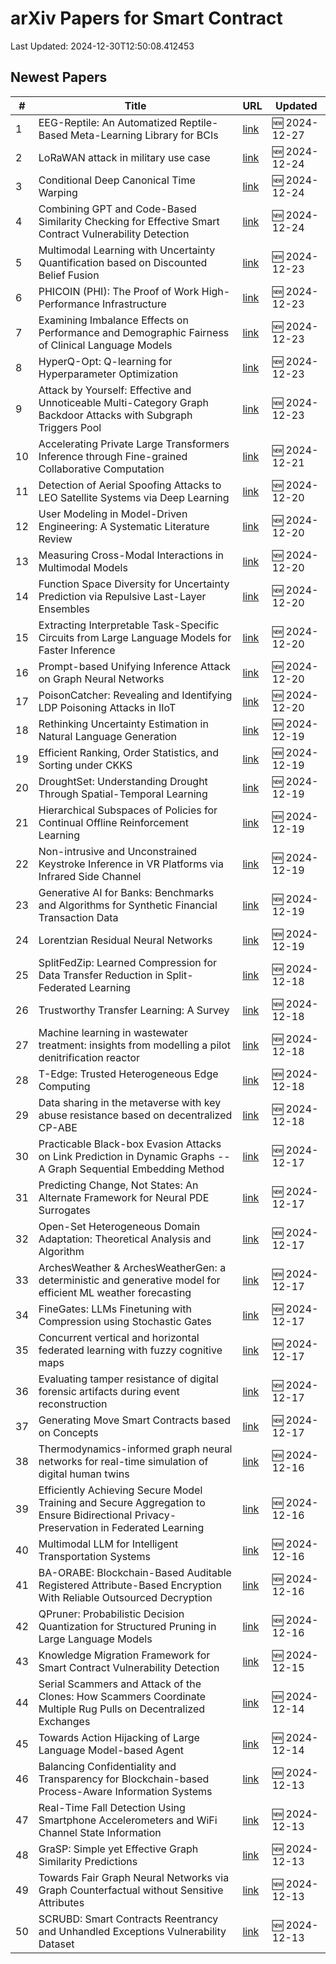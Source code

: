 # arXiv Papers for Smart Contract

Last Updated: 2024-12-30T12:50:08.412453

## Newest Papers

|\#|Title|URL|Updated|
|---|---|---|---|
|1|EEG-Reptile: An Automatized Reptile-Based Meta-Learning Library for BCIs|[link](http://arxiv.org/abs/2412.19725v1)|🆕 2024-12-27|
|2|LoRaWAN attack in military use case|[link](http://arxiv.org/abs/2412.18447v1)|🆕 2024-12-24|
|3|Conditional Deep Canonical Time Warping|[link](http://arxiv.org/abs/2412.18234v1)|🆕 2024-12-24|
|4|Combining GPT and Code-Based Similarity Checking for Effective Smart Contract Vulnerability Detection|[link](http://arxiv.org/abs/2412.18225v1)|🆕 2024-12-24|
|5|Multimodal Learning with Uncertainty Quantification based on Discounted Belief Fusion|[link](http://arxiv.org/abs/2412.18024v1)|🆕 2024-12-23|
|6|PHICOIN (PHI): The Proof of Work High-Performance Infrastructure|[link](http://arxiv.org/abs/2412.17979v1)|🆕 2024-12-23|
|7|Examining Imbalance Effects on Performance and Demographic Fairness of Clinical Language Models|[link](http://arxiv.org/abs/2412.17803v1)|🆕 2024-12-23|
|8|HyperQ-Opt: Q-learning for Hyperparameter Optimization|[link](http://arxiv.org/abs/2412.17765v1)|🆕 2024-12-23|
|9|Attack by Yourself: Effective and Unnoticeable Multi-Category Graph Backdoor Attacks with Subgraph Triggers Pool|[link](http://arxiv.org/abs/2412.17213v1)|🆕 2024-12-23|
|10|Accelerating Private Large Transformers Inference through Fine-grained Collaborative Computation|[link](http://arxiv.org/abs/2412.16537v1)|🆕 2024-12-21|
|11|Detection of Aerial Spoofing Attacks to LEO Satellite Systems via Deep Learning|[link](http://arxiv.org/abs/2412.16008v1)|🆕 2024-12-20|
|12|User Modeling in Model-Driven Engineering: A Systematic Literature Review|[link](http://arxiv.org/abs/2412.15871v1)|🆕 2024-12-20|
|13|Measuring Cross-Modal Interactions in Multimodal Models|[link](http://arxiv.org/abs/2412.15828v1)|🆕 2024-12-20|
|14|Function Space Diversity for Uncertainty Prediction via Repulsive Last-Layer Ensembles|[link](http://arxiv.org/abs/2412.15758v1)|🆕 2024-12-20|
|15|Extracting Interpretable Task-Specific Circuits from Large Language Models for Faster Inference|[link](http://arxiv.org/abs/2412.15750v1)|🆕 2024-12-20|
|16|Prompt-based Unifying Inference Attack on Graph Neural Networks|[link](http://arxiv.org/abs/2412.15735v1)|🆕 2024-12-20|
|17|PoisonCatcher: Revealing and Identifying LDP Poisoning Attacks in IIoT|[link](http://arxiv.org/abs/2412.15704v1)|🆕 2024-12-20|
|18|Rethinking Uncertainty Estimation in Natural Language Generation|[link](http://arxiv.org/abs/2412.15176v1)|🆕 2024-12-19|
|19|Efficient Ranking, Order Statistics, and Sorting under CKKS|[link](http://arxiv.org/abs/2412.15126v1)|🆕 2024-12-19|
|20|DroughtSet: Understanding Drought Through Spatial-Temporal Learning|[link](http://arxiv.org/abs/2412.15075v1)|🆕 2024-12-19|
|21|Hierarchical Subspaces of Policies for Continual Offline Reinforcement Learning|[link](http://arxiv.org/abs/2412.14865v1)|🆕 2024-12-19|
|22|Non-intrusive and Unconstrained Keystroke Inference in VR Platforms via Infrared Side Channel|[link](http://arxiv.org/abs/2412.14815v1)|🆕 2024-12-19|
|23|Generative AI for Banks: Benchmarks and Algorithms for Synthetic Financial Transaction Data|[link](http://arxiv.org/abs/2412.14730v1)|🆕 2024-12-19|
|24|Lorentzian Residual Neural Networks|[link](http://arxiv.org/abs/2412.14695v1)|🆕 2024-12-19|
|25|SplitFedZip: Learned Compression for Data Transfer Reduction in Split-Federated Learning|[link](http://arxiv.org/abs/2412.17150v1)|🆕 2024-12-18|
|26|Trustworthy Transfer Learning: A Survey|[link](http://arxiv.org/abs/2412.14116v1)|🆕 2024-12-18|
|27|Machine learning in wastewater treatment: insights from modelling a pilot denitrification reactor|[link](http://arxiv.org/abs/2412.14030v1)|🆕 2024-12-18|
|28|T-Edge: Trusted Heterogeneous Edge Computing|[link](http://arxiv.org/abs/2412.13905v1)|🆕 2024-12-18|
|29|Data sharing in the metaverse with key abuse resistance based on decentralized CP-ABE|[link](http://arxiv.org/abs/2412.13770v1)|🆕 2024-12-18|
|30|Practicable Black-box Evasion Attacks on Link Prediction in Dynamic Graphs -- A Graph Sequential Embedding Method|[link](http://arxiv.org/abs/2412.13134v1)|🆕 2024-12-17|
|31|Predicting Change, Not States: An Alternate Framework for Neural PDE Surrogates|[link](http://arxiv.org/abs/2412.13074v1)|🆕 2024-12-17|
|32|Open-Set Heterogeneous Domain Adaptation: Theoretical Analysis and Algorithm|[link](http://arxiv.org/abs/2412.13036v1)|🆕 2024-12-17|
|33|ArchesWeather & ArchesWeatherGen: a deterministic and generative model for efficient ML weather forecasting|[link](http://arxiv.org/abs/2412.12971v1)|🆕 2024-12-17|
|34|FineGates: LLMs Finetuning with Compression using Stochastic Gates|[link](http://arxiv.org/abs/2412.12951v1)|🆕 2024-12-17|
|35|Concurrent vertical and horizontal federated learning with fuzzy cognitive maps|[link](http://arxiv.org/abs/2412.12844v1)|🆕 2024-12-17|
|36|Evaluating tamper resistance of digital forensic artifacts during event reconstruction|[link](http://arxiv.org/abs/2412.12814v1)|🆕 2024-12-17|
|37|Generating Move Smart Contracts based on Concepts|[link](http://arxiv.org/abs/2412.12513v1)|🆕 2024-12-17|
|38|Thermodynamics-informed graph neural networks for real-time simulation of digital human twins|[link](http://arxiv.org/abs/2412.12034v1)|🆕 2024-12-16|
|39|Efficiently Achieving Secure Model Training and Secure Aggregation to Ensure Bidirectional Privacy-Preservation in Federated Learning|[link](http://arxiv.org/abs/2412.11737v1)|🆕 2024-12-16|
|40|Multimodal LLM for Intelligent Transportation Systems|[link](http://arxiv.org/abs/2412.11683v1)|🆕 2024-12-16|
|41|BA-ORABE: Blockchain-Based Auditable Registered Attribute-Based Encryption With Reliable Outsourced Decryption|[link](http://arxiv.org/abs/2412.08957v2)|🆕 2024-12-16|
|42|QPruner: Probabilistic Decision Quantization for Structured Pruning in Large Language Models|[link](http://arxiv.org/abs/2412.11629v1)|🆕 2024-12-16|
|43|Knowledge Migration Framework for Smart Contract Vulnerability Detection|[link](http://arxiv.org/abs/2412.11175v1)|🆕 2024-12-15|
|44|Serial Scammers and Attack of the Clones: How Scammers Coordinate Multiple Rug Pulls on Decentralized Exchanges|[link](http://arxiv.org/abs/2412.10993v1)|🆕 2024-12-14|
|45|Towards Action Hijacking of Large Language Model-based Agent|[link](http://arxiv.org/abs/2412.10807v1)|🆕 2024-12-14|
|46|Balancing Confidentiality and Transparency for Blockchain-based Process-Aware Information Systems|[link](http://arxiv.org/abs/2412.05737v2)|🆕 2024-12-13|
|47|Real-Time Fall Detection Using Smartphone Accelerometers and WiFi Channel State Information|[link](http://arxiv.org/abs/2412.09980v1)|🆕 2024-12-13|
|48|GraSP: Simple yet Effective Graph Similarity Predictions|[link](http://arxiv.org/abs/2412.09968v1)|🆕 2024-12-13|
|49|Towards Fair Graph Neural Networks via Graph Counterfactual without Sensitive Attributes|[link](http://arxiv.org/abs/2412.09947v1)|🆕 2024-12-13|
|50|SCRUBD: Smart Contracts Reentrancy and Unhandled Exceptions Vulnerability Dataset|[link](http://arxiv.org/abs/2412.09935v1)|🆕 2024-12-13|
